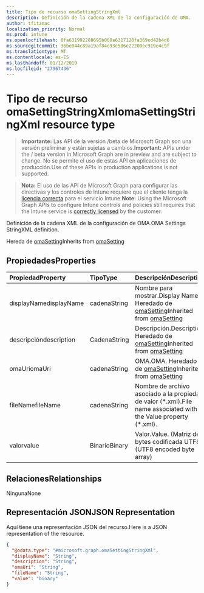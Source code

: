 ```yaml
---
title: Tipo de recurso omaSettingStringXml
description: Definición de la cadena XML de la configuración de OMA.
author: tfitzmac
localization_priority: Normal
ms.prod: intune
ms.openlocfilehash: 0fa631992288695b069a6317128fa369ed42b4d6
ms.sourcegitcommit: 36be044c89a19af84c93e586e22200ec919e4c9f
ms.translationtype: MT
ms.contentlocale: es-ES
ms.lasthandoff: 01/12/2019
ms.locfileid: "27967436"
---
```

# <a name="omasettingstringxml-resource-type"></a><span data-ttu-id="6a7e1-103">Tipo de recurso omaSettingStringXml</span><span class="sxs-lookup"><span data-stu-id="6a7e1-103">omaSettingStringXml resource type</span></span>

> <span data-ttu-id="6a7e1-104">**Importante:** Las API de la versión /beta de Microsoft Graph son una versión preliminar y están sujetas a cambios.</span><span class="sxs-lookup"><span data-stu-id="6a7e1-104">**Important:** APIs under the / beta version in Microsoft Graph are in preview and are subject to change.</span></span> <span data-ttu-id="6a7e1-105">No se permite el uso de estas API en aplicaciones de producción.</span><span class="sxs-lookup"><span data-stu-id="6a7e1-105">Use of these APIs in production applications is not supported.</span></span>

> <span data-ttu-id="6a7e1-106">**Nota:** El uso de las API de Microsoft Graph para configurar las directivas y los controles de Intune requiere que el cliente tenga la [licencia correcta](https://go.microsoft.com/fwlink/?linkid=839381) para el servicio Intune.</span><span class="sxs-lookup"><span data-stu-id="6a7e1-106">**Note:** Using the Microsoft Graph APIs to configure Intune controls and policies still requires that the Intune service is [correctly licensed](https://go.microsoft.com/fwlink/?linkid=839381) by the customer.</span></span>

<span data-ttu-id="6a7e1-107">Definición de la cadena XML de la configuración de OMA.</span><span class="sxs-lookup"><span data-stu-id="6a7e1-107">OMA Settings StringXML definition.</span></span>

<span data-ttu-id="6a7e1-108">Hereda de [omaSetting](../resources/intune-deviceconfig-omasetting.md)</span><span class="sxs-lookup"><span data-stu-id="6a7e1-108">Inherits from [omaSetting](../resources/intune-deviceconfig-omasetting.md)</span></span>

## <a name="properties"></a><span data-ttu-id="6a7e1-109">Propiedades</span><span class="sxs-lookup"><span data-stu-id="6a7e1-109">Properties</span></span>
|<span data-ttu-id="6a7e1-110">Propiedad</span><span class="sxs-lookup"><span data-stu-id="6a7e1-110">Property</span></span>|<span data-ttu-id="6a7e1-111">Tipo</span><span class="sxs-lookup"><span data-stu-id="6a7e1-111">Type</span></span>|<span data-ttu-id="6a7e1-112">Descripción</span><span class="sxs-lookup"><span data-stu-id="6a7e1-112">Description</span></span>|
|:---|:---|:---|
|<span data-ttu-id="6a7e1-113">displayName</span><span class="sxs-lookup"><span data-stu-id="6a7e1-113">displayName</span></span>|<span data-ttu-id="6a7e1-114">cadena</span><span class="sxs-lookup"><span data-stu-id="6a7e1-114">String</span></span>|<span data-ttu-id="6a7e1-115">Nombre para mostrar.</span><span class="sxs-lookup"><span data-stu-id="6a7e1-115">Display Name.</span></span> <span data-ttu-id="6a7e1-116">Heredado de [omaSetting](../resources/intune-deviceconfig-omasetting.md)</span><span class="sxs-lookup"><span data-stu-id="6a7e1-116">Inherited from [omaSetting](../resources/intune-deviceconfig-omasetting.md)</span></span>|
|<span data-ttu-id="6a7e1-117">descripción</span><span class="sxs-lookup"><span data-stu-id="6a7e1-117">description</span></span>|<span data-ttu-id="6a7e1-118">Cadena</span><span class="sxs-lookup"><span data-stu-id="6a7e1-118">String</span></span>|<span data-ttu-id="6a7e1-119">Descripción.</span><span class="sxs-lookup"><span data-stu-id="6a7e1-119">Description.</span></span> <span data-ttu-id="6a7e1-120">Heredado de [omaSetting](../resources/intune-deviceconfig-omasetting.md)</span><span class="sxs-lookup"><span data-stu-id="6a7e1-120">Inherited from [omaSetting](../resources/intune-deviceconfig-omasetting.md)</span></span>|
|<span data-ttu-id="6a7e1-121">omaUri</span><span class="sxs-lookup"><span data-stu-id="6a7e1-121">omaUri</span></span>|<span data-ttu-id="6a7e1-122">cadena</span><span class="sxs-lookup"><span data-stu-id="6a7e1-122">String</span></span>|<span data-ttu-id="6a7e1-123">OMA.</span><span class="sxs-lookup"><span data-stu-id="6a7e1-123">OMA.</span></span> <span data-ttu-id="6a7e1-124">Heredado de [omaSetting](../resources/intune-deviceconfig-omasetting.md)</span><span class="sxs-lookup"><span data-stu-id="6a7e1-124">Inherited from [omaSetting](../resources/intune-deviceconfig-omasetting.md)</span></span>|
|<span data-ttu-id="6a7e1-125">fileName</span><span class="sxs-lookup"><span data-stu-id="6a7e1-125">fileName</span></span>|<span data-ttu-id="6a7e1-126">cadena</span><span class="sxs-lookup"><span data-stu-id="6a7e1-126">String</span></span>|<span data-ttu-id="6a7e1-127">Nombre de archivo asociado a la propiedad de valor (\*.xml).</span><span class="sxs-lookup"><span data-stu-id="6a7e1-127">File name associated with the Value property (\*.xml).</span></span>|
|<span data-ttu-id="6a7e1-128">valor</span><span class="sxs-lookup"><span data-stu-id="6a7e1-128">value</span></span>|<span data-ttu-id="6a7e1-129">Binario</span><span class="sxs-lookup"><span data-stu-id="6a7e1-129">Binary</span></span>|<span data-ttu-id="6a7e1-130">Valor.</span><span class="sxs-lookup"><span data-stu-id="6a7e1-130">Value.</span></span> <span data-ttu-id="6a7e1-131">(Matriz de bytes codificada UTF8)</span><span class="sxs-lookup"><span data-stu-id="6a7e1-131">(UTF8 encoded byte array)</span></span>|

## <a name="relationships"></a><span data-ttu-id="6a7e1-132">Relaciones</span><span class="sxs-lookup"><span data-stu-id="6a7e1-132">Relationships</span></span>
<span data-ttu-id="6a7e1-133">Ninguna</span><span class="sxs-lookup"><span data-stu-id="6a7e1-133">None</span></span>
## <a name="json-representation"></a><span data-ttu-id="6a7e1-134">Representación JSON</span><span class="sxs-lookup"><span data-stu-id="6a7e1-134">JSON Representation</span></span>
<span data-ttu-id="6a7e1-135">Aquí tiene una representación JSON del recurso.</span><span class="sxs-lookup"><span data-stu-id="6a7e1-135">Here is a JSON representation of the resource.</span></span>
<!-- {
  "blockType": "resource",
  "@odata.type": "microsoft.graph.omaSettingStringXml"
}
-->
``` json
{
  "@odata.type": "#microsoft.graph.omaSettingStringXml",
  "displayName": "String",
  "description": "String",
  "omaUri": "String",
  "fileName": "String",
  "value": "binary"
}
```





